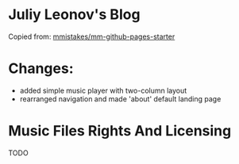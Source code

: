 # Juliy Leonov's Blog

Copied from: [mmistakes/mm-github-pages-starter](https://github.com/mmistakes/mm-github-pages-starter)

# Changes: 

- added simple music player with two-column layout
- rearranged navigation and made 'about' default landing page

# Music Files Rights And Licensing

TODO

